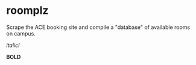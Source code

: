 # roomplz
Scrape the ACE booking site and compile a "database" of available rooms on campus. 

_italic!_

__BOLD__
